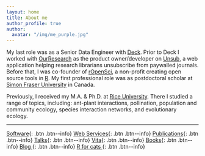 ```yaml
---
layout: home
title: About me
author_profile: true
author:
  avatar: "/img/me_purple.jpg"
---
```



My last role was as a Senior Data Engineer with <a href="https://welcome.deck.tools/" target="_blank">Deck</a>. Prior to Deck I worked with  <a href="https://ourresearch.org/" target="_blank">OurResearch</a> as the product owner/developer on <a href="https://unsub.org" target="_blank">Unsub</a>, a web application helping research librarians unsubscribe from paywalled journals. Before that, I was co-founder of <a href="https://ropensci.org/" target="_blank">rOpenSci</a>, a non-profit creating open source tools in <a href="https://www.r-project.org/" target="_blank">R</a>. My first professional role was as postdoctoral scholar at <a href="https://www.sfu.ca/" target="_blank">Simon Fraser University</a> in Canada.

Previously, I received my M.A. & Ph.D. at <a href="https://biosciences.rice.edu/" target="_blank">Rice University</a>. There I studied a range of topics, including: ant-plant interactions, pollination, population and community ecology, species interaction networks, and evolutionary ecology.

------

<!-- [Software](/software) -->

[Software](/software){: .btn .btn--info}
[Web Services](/webservices){: .btn .btn--info}
[Publications][pubs]{: .btn .btn--info}
[Talks][talks]{: .btn .btn--info}
[Vita][vita]{: .btn .btn--info}
[Books][books]{: .btn .btn--info}
[Blog <i class="fa fa-external-link-square" aria-hidden="true"></i>](https://recology.info){: .btn .btn--info}
[R for cats <i class="fa fa-external-link-square" aria-hidden="true"></i>](https://rforcats.net){: .btn .btn--info}

[books]: /books
[vita]: /vita
[talks]: /talks
[pubs]: /publications
[cowsay]: https://github.com/sckott/cowsay
[discgolf]: https://github.com/sckott/discgolf
[rphylopic]: https://github.com/sckott/rphylopic
[gbifrb]: https://github.com/sckott/gbifrb
